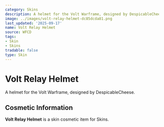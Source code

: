 ```yaml
---
category: Skins
description: A helmet for the Volt Warframe, designed by DespicableCheese.
image: ../images/volt-relay-helmet-dc85dcda81.png
last_updated: '2025-09-17'
name: Volt Relay Helmet
source: WFCD
tags:
- Skin
- Skins
tradable: false
type: Skin
---
```


# Volt Relay Helmet

A helmet for the Volt Warframe, designed by DespicableCheese.

## Cosmetic Information

**Volt Relay Helmet** is a skin cosmetic item for Skins.

